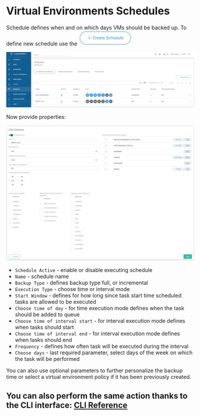 # Virtual Environments Schedules

Schedule defines when and on which days VMs should be backed up. To define new schedule use the ![](../../.gitbook/assets/icon-createschedule%20%281%29.jpg)

![](../../.gitbook/assets/schedules-virtual-environments.jpg)

Now provide properties:

![](../../.gitbook/assets/schedules-virtual-environments-create.jpg)

* `Schedule Active` - enable or disable executing schedule
* `Name` - schedule name
* `Backup Type` - defines backup type full, or incremental
* `Execution Type` - choose time or interval mode
* `Start Window` - defines for how long since task start time scheduled tasks are allowed to be executed
* `Choose time of day` - for time execution mode defines when the task should be added to queue
* `Choose time of interval start` - for interval execution mode defines when tasks should start
* `Choose time of interval end` - for interval execution mode defines when tasks should end
* `Frequency` - defines how often task will be executed during the interval
* `Choose days` - last required parameter, select days of the week on which the task will be performed

You can also use optional parameters to further personalize the backup time or select a virtual environment policy if it has been previously created.

## You can also perform the same action thanks to the CLI interface: [CLI Reference](../cli-reference.md#schedules)


